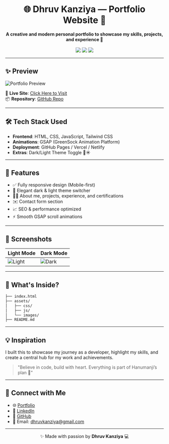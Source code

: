 <h1 align="center">🌐 Dhruv Kanziya — Portfolio Website 💼</h1>

<p align="center">
  <b>A creative and modern personal portfolio to showcase my skills, projects, and experience 🚀</b><br><br>
  <img src="https://img.shields.io/badge/Made%20with-%E2%9D%A4-red" />
  <img src="https://img.shields.io/badge/Responsive-Design-blue" />
  <img src="https://img.shields.io/badge/Built%20By-Dhruv%20Kanziya-brightgreen" />
</p>

---

## ✨ Preview

![Portfolio Preview](preview-image.png) <!-- Replace with your actual image -->

🔗 **Live Site**: [Click Here to Visit](https://dhruvkanziya.netlify.app/)  
📦 **Repository**: [GitHub Repo](https://github.com/dhruvkanziya/portfolio.git)

---

## 🛠️ Tech Stack Used

- **Frontend**: HTML, CSS, JavaScript, Tailwind CSS  
- **Animations**: GSAP (GreenSock Animation Platform)  
- **Deployment**: GitHub Pages / Vercel / Netlify  
- **Extras**: Dark/Light Theme Toggle 🌙☀️

---

## 📂 Features

- ✅ Fully responsive design (Mobile-first)
- 🎨 Elegant dark & light theme switcher
- 🧑‍💻 About me, projects, experience, and certifications
- ✉️ Contact form section
- 📈 SEO & performance optimized
- ⚡ Smooth GSAP scroll animations

---

## 📸 Screenshots

| Light Mode | Dark Mode |
|------------|-----------|
| ![Light](light-preview.png) | ![Dark](dark-preview.png) |

---

## 🧠 What's Inside?

```bash
├── index.html
├── assets/
│   ├── css/
│   ├── js/
│   └── images/
├── README.md
```

---

## 💡 Inspiration

I built this to showcase my journey as a developer, highlight my skills, and create a central hub for my work and achievements.

> "Believe in code, build with heart. Everything is part of Hanumanji’s plan 💫"

---

## 🤝 Connect with Me

- 🌐 [Portfolio](https://dhruvkanziya.netlify.app/)
- 💼 [LinkedIn](https://www.linkedin.com/in/dhruv-kanjiya-789385281/)
- 🐙 [GitHub](https://github.com/dhruvkanziya/)
- 📧 Email: dhruvkanziya@gmail.com

---

<p align="center">✨ Made with passion by <b>Dhruv Kanziya</b> 💻</p>
